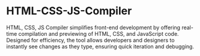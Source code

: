 # HTML-CSS-JS-Compiler
HTML, CSS, JS Compiler simplifies front-end development by offering real-time compilation and previewing of HTML, CSS, and JavaScript code. Designed for efficiency, the tool allows developers and designers to instantly see changes as they type, ensuring quick iteration and debugging.
